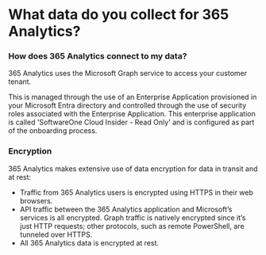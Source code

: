 # What data do you collect for 365 Analytics?

### How does 365 Analytics connect to my data?

365 Analytics uses the Microsoft Graph service to access your customer tenant.&#x20;

This is managed through the use of an Enterprise Application provisioned in your Microsoft Entra directory and controlled through the use of security roles associated with the Enterprise Application. This enterprise application is called 'SoftwareOne Cloud Insider - Read Only' and is configured as part of the onboarding process.

### **Encryption** <a href="#encryption" id="encryption"></a>

365 Analytics makes extensive use of data encryption for data in transit and at rest:

* Traffic from 365 Analytics users is encrypted using HTTPS in their web browsers.
* API traffic between the 365 Analytics application and Microsoft’s services is all encrypted. Graph traffic is natively encrypted since it’s just HTTP requests; other protocols, such as remote PowerShell, are tunneled over HTTPS.
* All 365 Analytics data is encrypted at rest.
